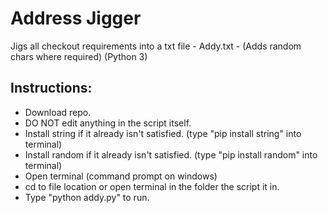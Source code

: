 # Address Jigger
Jigs all checkout requirements into a txt file - Addy.txt - (Adds random chars where required)
(Python 3)

## Instructions:
* Download repo.
* DO NOT edit anything in the script itself.
* Install string if it already isn't satisfied. (type "pip install string" into terminal)
* Install random if it already isn't satisfied. (type "pip install random" into terminal)
* Open terminal (command prompt on windows)
* cd to file location or open terminal in the folder the script it in.
* Type "python addy.py" to run.
